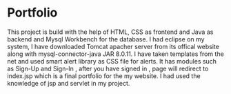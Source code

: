 # Portfolio
This project is build with the help of HTML, CSS as frontend and Java as backend and Mysql Workbench for the database.
I had eclipse on my system, I have downloaded Tomcat apacher server  from its offical website along with mysql-connector-java JAR 8.0.11.
I have taken templates from the net and used smart alert library as CSS file for alerts.
It has modules such as Sign-Up and Sign-In , after you have signed in , page will redirect to index.jsp which is a final portfolio for the my website.
I had used the knowledge of jsp and servlet in my project.

